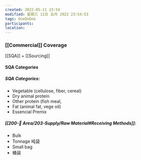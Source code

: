 ```yaml
---
created: 2022-05-11 23:54
modified: 星期三 11日 五月 2022 23:54:53
tags: OneOnOne
participants: 
location: 
---
```


### [[Commercial]] Coverage
[[SQA]] + [[Sourcing]]
#### SQA Categories
##### SQA Categories:
- Vegetable (cellulose, fiber, cereal)
- Dry animal protein
- Other protein (fish meal, 
- Fat (animal fat, vege oil)
- Essencial
Premix
##### [[200-📖 Area/203-Supply/Raw Material#Receiving Methods]]:
- Bulk
- Tonnage 吨袋
- Small bag
- 桶装